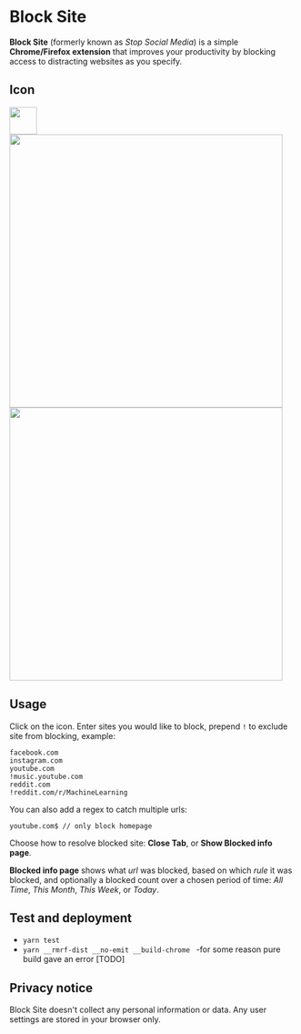 # Block Site

**Block Site** (formerly known as _Stop Social Media_) is a simple **Chrome/Firefox extension** that improves your productivity by blocking access to distracting websites as you specify.

## Icon

<img src="public/icon_128.png" width="48">

<img src="public/toolbar/light.png" width="480">
<img src="public/toolbar/dark.png" width="480">

## Usage

Click on the icon. Enter sites you would like to block, prepend `!` to exclude site from blocking, example:

```
facebook.com
instagram.com
youtube.com
!music.youtube.com
reddit.com
!reddit.com/r/MachineLearning
```

You can also add a regex to catch multiple urls:

```
youtube.com$ // only block homepage
```

Choose how to resolve blocked site: **Close Tab**, or **Show Blocked info page**.

**Blocked info page** shows what _url_ was blocked, based on which _rule_ it was blocked, and optionally a blocked count over a chosen period of time:
_All Time_, _This Month_, _This Week_, or _Today_.

## Test and deployment

- `yarn test`
- `yarn __rmrf-dist __no-emit __build-chrome ` -for some reason pure build gave an error [TODO]

## Privacy notice

Block Site doesn't collect any personal information or data.
Any user settings are stored in your browser only.

